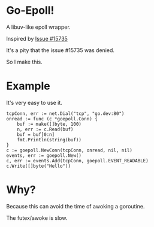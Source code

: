 # Go-Epoll!
A libuv-like epoll wrapper.

Inspired by [Issue #15735](https://github.com/golang/go/issues/15735)

It's a pity that the issue #15735 was denied.

So I make this.

# Example

It's very easy to use it.

```
tcpConn, err := net.Dial("tcp", "go.dev:80")
onread := func (c *goepoll.Conn) {
    buf := make([]byte, 100)
    n, err := c.Read(buf)
    buf = buf[0:n]
    fmt.Println(string(buf))
}
c := goepoll.NewConn(tcpConn, onread, nil, nil)
events, err := goepoll.New() 
c, err := events.Add(tcpConn, goepoll.EVENT_READABLE)
c.Write([]byte("Hello"))
```

# Why?

Because this can avoid the time of awoking a goroutine.

The futex/awoke is slow.